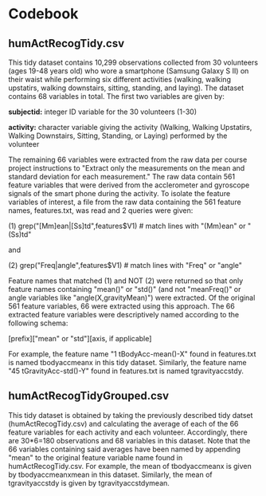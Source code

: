 # Codebook

humActRecogTidy.csv
-------------------
This tidy dataset contains 10,299 observations collected from 30 volunteers (ages 19-48 years old) who wore a smartphone (Samsung Galaxy S II) on their waist while performing six different activities (walking, walking upstatirs, walking downstairs, sitting, standing, and laying). The dataset contains 68 variables in total. The first two variables are given by:

**subjectid:** integer ID variable for the 30 volunteers (1-30)

**activity:** character variable giving the activity (Walking, Walking Upstatirs, Walking Downstairs, Sitting, Standing, or Laying) performed by the volunteer

The remaining 66 variables were extracted from the raw data per course project instructions to "Extract only the measurements on the mean and standard deviation for each measurement." The raw data contain 561 feature variables that were derived from the acclerometer and gyroscope signals of the smart phone during the activity. To isolate the feature variables of interest, a file from the raw data containing the 561 feature names, features.txt, was read and 2 queries were given: 

  (1) grep("[Mm]ean|[Ss]td",features$V1) # match lines with "(Mm)ean" or "(Ss)td"
  
  and 

  (2) grep("Freq|angle",features$V1) # match lines with "Freq" or "angle"

Feature names that matched (1) and NOT (2) were returned so that only feature names containing "mean()" or "std()" (and not "meanFreq()" or angle variables like "angle(X,gravityMean)") were extracted. Of the original 561 feature variables, 66 were extracted using this approach. The 66 extracted feature variables were descriptively named according to the following schema:

[prefix]["mean" or "std"][axis, if applicable]

For example, the feature name "1 tBodyAcc-mean()-X" found in features.txt is named tbodyaccmeanx in this tidy dataset. Similarly, the feature name "45 tGravityAcc-std()-Y" found in features.txt is named tgravityaccstdy.

humActRecogTidyGrouped.csv
--------------------------
This tidy dataset is obtained by taking the previously described tidy datset (humActRecogTidy.csv) and calculating the average of each of the 66 feature variables for each activity and each volunteer. Accordingly, there are 30*6=180 observations and 68 variables in this dataset. Note that the 66 variables containing said averages have been named by appending "mean" to the original feature variable name found in humActRecogTidy.csv. For example, the mean of tbodyaccmeanx is given by tbodyaccmeanxmean in this dataset. Similarly, the mean of tgravityaccstdy is given by tgravityaccstdymean.
